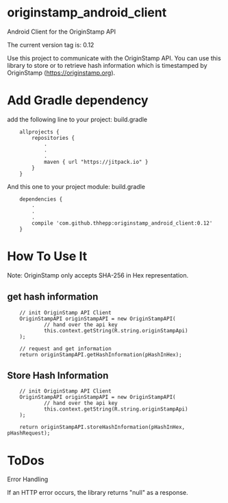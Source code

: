 # originstamp_android_client
Android Client for the OriginStamp API

The current version tag is: 0.12

Use this project to communicate with the OriginStamp API. You can use this library to store or to retrieve hash information which is timestamped by OriginStamp (https://originstamp.org).


# Add Gradle dependency

add the following line to your project: build.gradle

        allprojects {
            repositories {
                .
                .
                .
                maven { url "https://jitpack.io" }
            }
        }
        
        
And this one to your project module: build.gradle

        dependencies {
            .
            .
            .
            compile 'com.github.thhepp:originstamp_android_client:0.12'
        }
        
# How To Use It

Note: OriginStamp only accepts SHA-256 in Hex representation. 

## get hash information

        // init OriginStamp API Client
        OriginStampAPI originStampAPI = new OriginStampAPI(
                // hand over the api key
                this.context.getString(R.string.originStampApi)
        );

        // request and get information
        return originStampAPI.getHashInformation(pHashInHex);
        
## Store Hash Information

        // init OriginStamp API Client
        OriginStampAPI originStampAPI = new OriginStampAPI(
                // hand over the api key
                this.context.getString(R.string.originStampApi)
        );

        return originStampAPI.storeHashInformation(pHashInHex, pHashRequest);
        
# ToDos

Error Handling

If an HTTP error occurs, the library returns "null" as a response.
